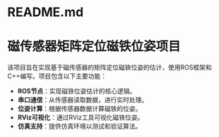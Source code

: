 # README.md

# 磁传感器矩阵定位磁铁位姿项目

该项目旨在实现基于磁传感器的矩阵定位磁铁位姿的估计，使用ROS框架和C++编写。项目包含以下主要功能：

- **ROS节点**：实现磁铁位姿估计的核心逻辑。
- **串口通信**：从传感器读取数据，进行实时处理。
- **位姿计算**：根据传感器数据计算磁铁的位姿。
- **RViz可视化**：通过RViz工具可视化磁铁位姿。
- **仿真支持**：提供仿真环境以测试和验证算法。
